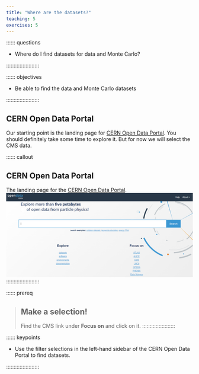 ```yaml
---
title: "Where are the datasets?"
teaching: 5
exercises: 5
---
```



:::::: questions
- Where do I find datasets for data and Monte Carlo?

::::::::::::::::::::::

:::::: objectives
- Be able to find the data and Monte Carlo datasets

::::::::::::::::::::::

## CERN Open Data Portal

Our starting point is the landing page for [CERN Open Data Portal](http://opendata.cern.ch/).
You should definitely take some time to explore it. But for now we will select the 
CMS data. 

:::::: callout
## CERN Open Data Portal
The landing page for the [CERN Open Data Portal](http://opendata.cern.ch/).
![](../files/portal_screenshot_landing_page.png)
::::::::::::::::::::::

:::::: prereq
> ## Make a selection!
> Find the CMS link under **Focus on** and click on it. 
::::::::::::::::::::::


:::::: keypoints
- Use the filter selections in the left-hand sidebar of the CERN Open Data Portal to find datasets.

::::::::::::::::::::::